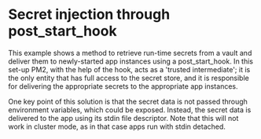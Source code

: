# Secret injection through post_start_hook
This example shows a method to retrieve run-time secrets from a vault and deliver them to newly-started app instances using a post_start_hook.
In this set-up PM2, with the help of the hook, acts as a 'trusted intermediate'; it is the only entity that has
full access to the secret store, and it is responsible for delivering the appropriate secrets to the appropriate app instances.

One key point of this solution is that the secret data is not passed through environment variables, which could be exposed.
Instead, the secret data is delivered to the app using its stdin file descriptor.
Note that this will not work in cluster mode, as in that case apps run with stdin detached.
